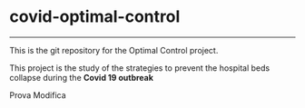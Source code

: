 # covid-optimal-control
------------------------------

This is the git repository for the Optimal Control project.

This project is the study of the strategies to prevent the hospital beds collapse during the **Covid 19 outbreak** 


Prova Modifica